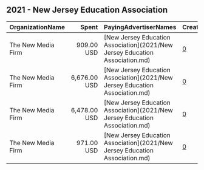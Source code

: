 ## 2021 - New Jersey Education Association 
|OrganizationName|Spent|PayingAdvertiserNames|CreativeUrls|Impressions|Genders|AgeBrackets|CountryCodes|BillingAddresses|CandidateBallotInformation|
|:---|---:|:---|:---|---:|:---|:---|:---|:---|:---|
|The New Media Firm|909.00 USD|[New Jersey Education Association](2021/New Jersey Education Association.md)|[0](https://www.snap.com/political-ads/asset/32129ffbe2a70472dca4ed6c07c9b1d96efe6f8982c0e34a6804cf612bb00612?mediaType=mp4)|135,556||18+|united states|"1730 Rhode Island Ave, NW Ste 213,Washington,20036,US"|New Jersey Education Association|
|The New Media Firm|6,676.00 USD|[New Jersey Education Association](2021/New Jersey Education Association.md)|[0](https://www.snap.com/political-ads/asset/269389a44a8631283f7b719b03be9715902b4ca1aa5d2da0b3c55546f1562d71?mediaType=mp4)|756,069||18+|united states|"1730 Rhode Island Ave, NW Ste 213,Washington,20036,US"|New Jersey Education Association|
|The New Media Firm|6,478.00 USD|[New Jersey Education Association](2021/New Jersey Education Association.md)|[0](https://www.snap.com/political-ads/asset/c6857a1975476dc2db7a2870412b757aeb45314fa2ae6840097c91b9c6c29d99?mediaType=mp4)|987,101||18+|united states|"1730 Rhode Island Ave, NW Ste 213,Washington,20036,US"|New Jersey Education Association|
|The New Media Firm|971.00 USD|[New Jersey Education Association](2021/New Jersey Education Association.md)|[0](https://www.snap.com/political-ads/asset/efd288384c8835b484efcbc0608c992401ac25ff17f148b231cc89358048c2ea?mediaType=mp4)|157,672||18+|united states|"1730 Rhode Island Ave, NW Ste 213,Washington,20036,US"|New Jersey Education Association|
